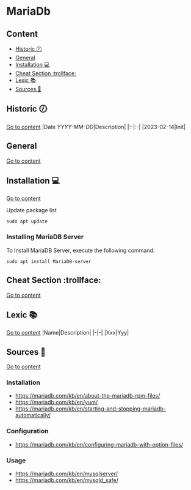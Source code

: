 # MariaDb

## Content
- [Historic :clock7:](#historic-clock7)
- [General](#general)
- [Installation :computer:](#installation-computer)
- [Cheat Section :trollface:](#cheat-section-trollface)
- [Lexic :books:](#lexic-books)
- [Sources :link:](#sources-link)

## Historic :clock7:
[Go to content](#content)
|Date _YYYY-MM-DD_|Description|
|:-|:-|
|2023-02-14|Init|

## General
[Go to content](#content)

## Installation :computer:
[Go to content](#content)

Update package list
```
sudo apt update
```

### Installing MariaDB Server
To Install MariaDB Server, execute the following command:
```
sudo apt install MariaDB-server
```

## Cheat Section :trollface:
[Go to content](#content)

## Lexic :books:
[Go to content](#content)
|Name|Description|
|-|-|
|Xxx|Yyy|

## Sources :link:
[Go to content](#content)

### Installation
- https://mariadb.com/kb/en/about-the-mariadb-rpm-files/
- https://mariadb.com/kb/en/yum/
- https://mariadb.com/kb/en/starting-and-stopping-mariadb-automatically/

### Configuration
- https://mariadb.com/kb/en/configuring-mariadb-with-option-files/

### Usage
- https://mariadb.com/kb/en/mysqlserver/
- https://mariadb.com/kb/en/mysqld_safe/

